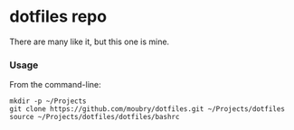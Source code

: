 # dotfiles repo

There are many like it, but this one is mine.

### Usage

From the command-line:

    mkdir -p ~/Projects
    git clone https://github.com/moubry/dotfiles.git ~/Projects/dotfiles
    source ~/Projects/dotfiles/dotfiles/bashrc
